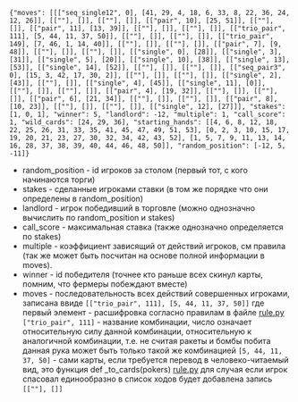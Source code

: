 `{"moves": [[["seq_single12", 0], [41, 29, 4, 18, 6, 33, 8, 22, 36, 24, 12, 26]], [[""], []], [[""], []], [["pair", 10], [25, 51]], [[""], []], [["pair", 11], [13, 39]], [[""], []], [[""], []], [["trio_pair", 111], [5, 44, 11, 37, 50]], [[""], []], [[""], []], [["trio_pair", 149], [7, 46, 1, 14, 40]], [[""], []], [[""], []], [["pair", 7], [9, 48]], [[""], []], [[""], []], [["single", 0], [28]], [["single", 3], [31]], [["single", 5], [20]], [["single", 10], [38]], [["single", 13], [53]], [["single", 14], [52]], [[""], []], [[""], []], [["seq_pair3", 0], [15, 3, 42, 17, 30, 2]], [[""], []], [[""], []], [["single", 2], [43]], [[""], []], [["single", 4], [45]], [["single", 11], [0]], [[""], []], [[""], []], [["pair", 4], [19, 32]], [[""], []], [[""], []], [["pair", 6], [21, 34]], [[""], []], [[""], []], [["pair", 8], [10, 23]], [[""], []], [[""], []], [["single", 12], [27]]], "stakes": [1, 0, 1], "winner": 5, "landlord": -12, "multiple": 1, "call_score": 1, "wild_cards": [24, 29, 36], "starting_hands": [[4, 6, 8, 12, 18, 22, 25, 26, 31, 33, 35, 41, 45, 47, 49, 51, 53], [0, 2, 3, 10, 15, 17, 19, 20, 21, 23, 27, 30, 32, 34, 42, 43, 52], [1, 5, 7, 9, 11, 13, 14, 16, 28, 37, 38, 39, 40, 44, 46, 48, 50]], "random_position": [-12, 5, -11]}`


* random_position - id игроков за столом (первый тот, с кого начинаются торги)
* stakes - сделанные игроками ставки (в том же порядке что они определены в random_position)
* landlord - игрок победивший в торговле (можно однозначно вычислить по random_position и stakes)
* call_score - максимальная ставка (также однозначно определяется по stakes)
* multiple - коэффициент зависящий от действий игроков, см правила (так же может быть посчитан на основе полной информации в moves).
* winner - id победителя (точнее кто раньше всех скинул карты, помним, что фермеры побеждают вместе)
* moves - последовательность всех действий совершенных игроками, записана ввиде `[["trio_pair", 111], [5, 44, 11, 37, 50]]` где первый элемент - расшифровка согласно правилам в файле [rule.py](https://github.com/mailgyc/doudizhu/blob/master/core/rule.py)
`["trio_pair", 111]` - название комбинации, число означает относительную силу данной комбинации, относительную к аналогичной комбинации, т.е. не считая ракеты и бомбы побита данная рука может быть только такой же комбинацией
`[5, 44, 11, 37, 50]` - сами карты, если требуется перевод в человеко-читаемый вид, это функция def _to_cards(pokers) [rule.py](https://github.com/mailgyc/doudizhu/blob/master/core/rule.py)
для случая если игрок спасовал единообразно в список ходов будет добавлена запись `[[""], []]`
